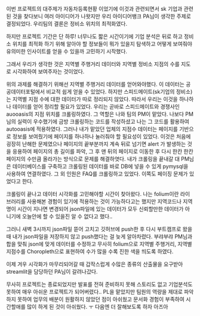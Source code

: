 
이번 프로젝트의 대주제가 자동차등록현황 이었기에
이것과 관련되면서 sk 기업과 관련된 것을 찾다보니
여러 아이디어가 나왓지만 우리 아이디어뱅크 PA님이
생각한 주제로 결정되었다.
우리팀의 결론은 정비소 위치의 최적화였다.

하지만 프로젝트 기간은 단 하루! 너무나도 짧은 시간이기에
기업 분석은 뒤로 하고 정비소 위치를 최적화 하기 위해
알아야 할 정보들이 뭐가 있을지 탐색하고 어떻게
보여줘야 유의미한 인사이트를 얻을 수 있을까 고민하기 시작했다.

그래서 우리가 생각한 것은 지역별 주행거리 데이터와 지역별
정비소 지점의 수를 지도로 시각화하여 보여주자는 것이었다.

위의 과제를 해결하기 위해선 지역별 주행거리 데이터를 얻어와야했다.
이 데이터는 공공데이터포털에서 비교적 쉽게 얻을 수 있었다.
하지만 스피드메이트(sk기업의 정비소)는 지역별 지점 수에 대한
데이터가 따로 정리되지 않았다. 따라서 우리는 이것을 하나하나 데이터를
얻어 정리할 필요가 있었다. 우리는 곧바로 스피드메이트와 경쟁사인 auooasis의 지점 위치를 크롤링하였다. 그 역할은 나와 팀의 PM이 맡았다. 나보다 PM님의 실력이 우수했기에 금방 크롤링하는 코드를 작성하셨고
나는 그 코드를 활용하여 autooasis에 적용하였다. 그러나 내가 맡았던
업체의 지점수 데이터는 페이지를 기반으로 정보를 보여줬기에
페이지를 하나하나 눌러줘야 할 필요성이 있었다. 이것은 처음에 
굉장히 난해한 문제였으나 페이지의 끝부분까지 계속 뒤로 넘기면 alert
가 발생하는 것을 응용하여 페이지의 총 길이를 파악, 그 후 맨 뒤의 페이지로 이동한 후 다시 한칸 한칸 페이지의 수만큼 올라가는 방식으로 문제를 해결하엿다. 
내가 크롤링을 끝내갈 대 PM님은 데이터베이스를 구축하고 크롤링된 데이터를 바로 DB에 넣을 수 있게 pymysql을 사용하여 연결하였다.
그 외 인원은 FAQ를 크롤링하고 있었다. 이쪽도 페이징 문제가 있었다고 한다.

크롤링이 끝나고 데이터 시각화를 고민해야할 시간이 찾아왔다.
나는 folium이란 라이브러리를 사용해본 경험이 있기에 적용하는 것이 가능하다고는 했지만 지역코드나 지역명이 시간이 지나면 변경되어 json파일에 있는 데이터가 모두 신뢰할만한 데이터가 아니기에 오늘안에 할 수 있을진 알 수 없다고 했다..

그러니 새벽 3시까지 json파일 뜯어 고치고 깃허브에 push한 후 다시 부트캠프로 왔을 때 내가 json파일을 저장하지 않고 push했다는 걸 늦게 알아차렸다. 부랴부랴 PM님과 합을 맞춰 json에 맞게 데이터를 수정하고 무사히 folium으로 지역별 주행거리, 지역별 지점수를  Choropleth으로 표현하여 수가 많을 수록 진한 색을 띄도록 하였다.

이제 겨우 시각화가 마무리되어갈 때 갑작스럽게 수많은 종류의 산출물을 요구받아 streamlit을 담당하던 PA님이 갈려나갔다. 


무사히 프로젝트는 종료되었지만 발표를 전혀 준비하지 못해 스토리도 없고 기업분석도 못하여 매우 아쉬운 프로젝트가 되어버렸다.. PL을 맡았지만 팀원의 역량을 제대로 파악하지 못하여 업무의 배분이 원활하지 않았던 점이 아쉬웠고 문서화 경험이 부족하여 시간할애를 많이 하게 된 것이 아쉬웠다. ㅜ 다음엔 더 잘해보도록 하자 아즈아
